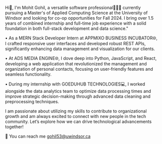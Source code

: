 
Hi👋, I'm Mohit Gohil, a versatile software professional🧑🏻‍💻 currently pursuing a Master's of Applied Computing Science at the University of Windsor and looking for co-op opportunities for Fall 2024. I bring over 1.5 years of combined internship and full-time job experience with a solid foundation in both full-stack development and data science."

• As a MERN Stack Developer Intern at APPMIXO BUSINESS INCUBATOR🌐, I crafted responsive user interfaces and developed robust REST APIs, significantly enhancing data management and visualization for our clients.

• At ADS MEDIA ENGINE🌐, I dove deep into Python, JavaScript, and React, developing a web application that revolutionized the management and organization of personal contacts, focusing on user-friendly features and seamless functionality.

• During my internship with GOEDUHUB TECHNOLOGIES💻, I worked alongside the data analytics team to optimize data processing times and improve strategic decision-making through advanced data cleaning and preprocessing techniques.

I am passionate about utilizing my skills to contribute to organizational growth and am always excited to connect with new people in the tech community. Let’s explore how we can drive technological advancements together!

📧 You can reach me gohil53@uwindsor.ca

<!---
Gohil1401/Gohil1401 is a ✨ special ✨ repository because its `README.md` (this file) appears on your GitHub profile.
You can click the Preview link to take a look at your changes.
--->
